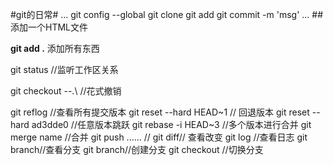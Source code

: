 #git的日常#
...
git config --global
git clone
git add
git commit -m 'msg'
...
##添加一个HTML文件


**git add .**
添加所有东西

git status  //监听工作区关系

git checkout --.\   //花式撤销

git reflog //查看所有提交版本
git reset --hard HEAD~1  // 回退版本
git reset --hard ad3dde0 //任意版本跳跃
git rebase -i HEAD~3 //多个版本进行合并
git merge name  //合并
git push ...... //
git diff// 查看改变
git log //查看日志
git branch//查看分支
git branch<name>//创建分支
git checkout <name> //切换分支

